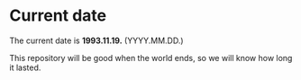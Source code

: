 # Current date

The current date is **1993.11.19.** (YYYY.MM.DD.)

This repository will be good when the world ends, so we will know how long it lasted.